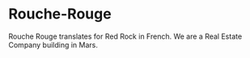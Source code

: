 # Rouche-Rouge
Rouche Rouge translates for Red Rock in French. We are a Real Estate Company building in Mars.
